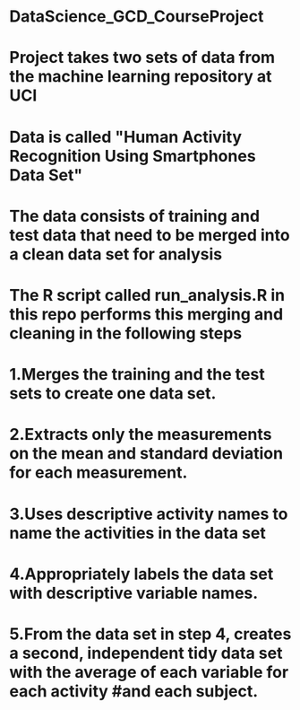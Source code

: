 # DataScience_GCD_CourseProject
# Project takes two sets of data from the machine learning repository at UCI 
# Data is called "Human Activity Recognition Using Smartphones Data Set"
# The data consists of training and test data that need to be merged into a clean data set for analysis
# The R script called run_analysis.R in this repo performs this merging and cleaning in the following steps

# 1.Merges the training and the test sets to create one data set.
# 2.Extracts only the measurements on the mean and standard deviation for each measurement. 
# 3.Uses descriptive activity names to name the activities in the data set
# 4.Appropriately labels the data set with descriptive variable names. 
# 5.From the data set in step 4, creates a second, independent tidy data set with the average of each variable for each activity #and each subject.
